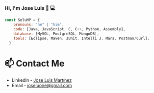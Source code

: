 ### Hi, I'm Jose Luis 🐧 💻


```javascript
const SeluMP = {
    pronouns: "he" | "him",
    code: [Java, JavaScript, C, C++, Python, Assembly],
    database: [MySQL, PostgreSQL, MongoDB],
    tools: [Eclipse, Maven, JUnit, Intelli J, Mars, Postman/Curl],
  }
```


# 📫 Contact Me
- LinkedIn - [Jose Luis Martínez](https://www.linkedin.com/in/jose-luis-mart%C3%ADnez-perea)
- Email - joseluone@gmail.com



<!--
**SeluMP/SeluMP** is a ✨ _special_ ✨ repository because its `README.md` (this file) appears on your GitHub profile.

Here are some ideas to get you started:

- 🔭 I’m currently working on ...
- 🌱 I’m currently learning ...
- 👯 I’m looking to collaborate on ...
- 🤔 I’m looking for help with ...
- 💬 Ask me about ...
- 📫 How to reach me: ...
- 😄 Pronouns: ...
- ⚡ Fun fact: ...
-->
